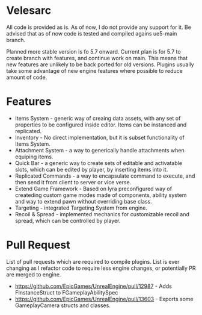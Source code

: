 # Velesarc

All code is provided as is. 
As of now, I do not provide any support for it.
Be advised that as of now code is tested and compiled agains ue5-main branch. 

Planned more stable version is fo 5.7 onward. 
Current plan is for 5.7 to create branch with features, and continue work on main. This means that new features are unlikely to be back ported for old versions.
Plugins usually take some advantage of new engine features where possible to reduce amount of code.

# Features
* Items System - generic way of creaing data assets, with any set of properties to be configured inside editor. Items can be instanced and replicated.
* Inventory - No direct implementation, but it is subset functionality of Items System.
* Attachment System - a way to generically handle attachments when equiping items.
* Quick Bar - a generic way to create sets of editable and activatable slots, which can be edited by player, by inserting items into it.
* Replicated Commands - a way to encapsulate command to execute, and then send it from client to server or vice verse.
* Extend Game Framework - Based on lyra preconfigured way of createding custom game modes made of components, ability system and way to extend pawn without overriding base class.
* Targeting - integrated Targeting System from engine.
* Recoil & Spread - implemented mechanics for customizable recoil and spread, which can be controlled by player.

# Pull Request

List of pull requests which are required to compile plugins. List is ever changing as I refactor code to require less engine changes, or potentially PR are merged to engine.

* https://github.com/EpicGames/UnrealEngine/pull/12987 - Adds FInstanceStruct to FGameplayAbilitySpec
* https://github.com/EpicGames/UnrealEngine/pull/13603 - Exports some GameplayCamera structs and classes.
